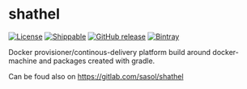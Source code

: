 # shathel
[![License](https://img.shields.io/badge/License-Apache_2.0-7D287B.svg)](https://raw.githubusercontent.com/s4s0l/bootcker-gradle-plugin/master/LICENSE)
[![Shippable](https://img.shields.io/shippable/58905eb2bee7110f00edeec6.svg?style=plastic)](https://app.shippable.com/github/s4s0l/shathel/dashboard)
[![GitHub release](https://img.shields.io/github/release/s4s0l/shathel.svg?style=plastic)](https://github.com/s4s0l/shathel/releases/latest)
[![Bintray](https://img.shields.io/bintray/v/sasol-oss/maven/shathel-deployer.svg?style=plastic)](https://bintray.com/sasol-oss/maven/shathel-deployer)

Docker provisioner/continous-delivery platform build around docker-machine and packages created with gradle.

Can be foud also on https://gitlab.com/sasol/shathel

